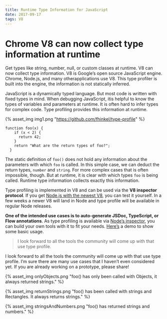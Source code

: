 ```yaml
---
title: Runtime Type Information for JavaScript
date: 2017-09-17
tags: V8
---
```

# Chrome V8 can now collect type information at runtime

Get types like string, number, null, or custom classes at runtime. V8 can now collect type information. V8 is Google’s open source JavaScript engine. Chrome, Node.js, and many otherapplications use V8. This type profiler is built into the engine, the information is not statically inferred.

JavaScript is a dynamically typed language. But most code is written with fixed types in mind. When debugging JavaScript, itis helpful to know the types of variables and parameters at runtime. It is often hard to infer types for complex code. Type profiling provides this information at runtime.

{% asset_img img1.png "https://github.com/fhinkel/type-profile" %}

    function foo(x) {
        if (x < 2) {
          return 42;
        }
        return "What are the return types of foo?";
      }

The static definition of `foo()` does not hold any information about the parameters with which `foo` is called. In this simple case, we can deduct the return types, `number` and `string`. For more complex cases that is often impossible, though. But at runtime, it is clear with which types `foo` is being called. Runtime type information collects exactly this information.

Type profiling is implemented in V8 and can be used via the **V8 inspector protocol**. If you get [Node.js with the newest V8](https://github.com/v8/node), you can test it yourself. In a few weeks a newer V8 will land in Node and type profile will be available in regular Node releases.

**One of the intended use cases is to auto-generate JSDoc, TypeScript, or Flow annotations**. As type profiling is available via [Node’s inspector](https://nodejs.org/api/inspector.html), you can build your own tools with it to fit your needs. [Here’s](https://github.com/fhinkel/type-profile) a demo to show some basic usage.

> I look forward to all the tools the community will come up with that use type profile.

I look forward to all the tools the community will come up with that use type profile. I’m sure there are many use cases that I haven’t even considered yet.  If you are already working on a prototype, please share!
  
{% asset_img onlyObjects.png "foo() has only been called with Objects, it always returned strings." %}

{% asset_img returnStrings.png "foo() has been called with strings and Rectangles. It always returns strings." %}

{% asset_img stringsAndNumbers.png "foo() has returned strings and numbers." %}

